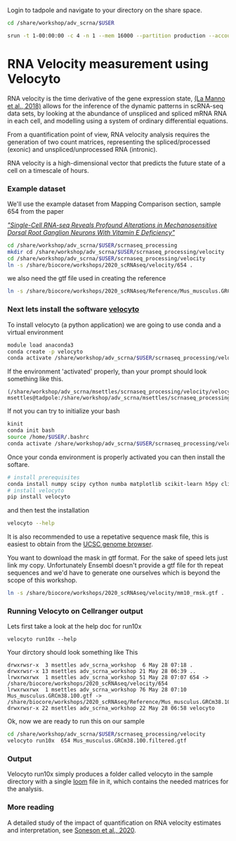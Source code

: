
Login to tadpole and navigate to your directory on the share space.

```bash
cd /share/workshop/adv_scrna/$USER

srun -t 1-00:00:00 -c 4 -n 1 --mem 16000 --partition production --account adv_scrna_workshop --reservation adv_scrna_workshop  --pty /bin/bash
```

#  RNA Velocity measurement using Velocyto

RNA velocity is the time derivative of the gene expression state,
 [(La Manno et al., 2018)](https://www.nature.com/articles/s41586-018-0414-6) allows for the inference of the dynamic patterns in scRNA-seq data sets, by looking at the abundance of unspliced and spliced mRNA RNA in each cell, and modelling using a system of ordinary differential equations.

From a quantification point of view, RNA velocity analysis requires the generation of two count matrices, representing the spliced/processed (exonic) and unspliced/unprocessed RNA (intronic).

RNA velocity is a high-dimensional vector that predicts the future state of a cell on a timescale of hours.


### Example dataset

We'll use the example dataset from Mapping Comparison section, sample 654 from the paper

[_"Single-Cell RNA-seq Reveals Profound Alterations in Mechanosensitive Dorsal Root Ganglion Neurons With Vitamin E Deficiency"_](https://pubmed.ncbi.nlm.nih.gov/31733517/)


```bash
cd /share/workshop/adv_scrna/$USER/scrnaseq_processing
mkdir cd /share/workshop/adv_scrna/$USER/scrnaseq_processing/velocity
cd /share/workshop/adv_scrna/$USER/scrnaseq_processing/velocity
ln -s /share/biocore/workshops/2020_scRNAseq/velocity/654 .
```

we also need the gtf file used in creating the reference

```bash
ln -s /share/biocore/workshops/2020_scRNAseq/Reference/Mus_musculus.GRCm38.100.filtered.gtf .
```

### Next lets install the software [velocyto](https://velocyto.org/)

To install velocyto (a python application) we are going to use conda and a virtual environment

```bash
module load anaconda3
conda create -p velocyto
conda activate /share/workshop/adv_scrna/$USER/scrnaseq_processing/velocity/velocyto
```

If the environment 'activated' properly, than your prompt should look something like this.

```
(/share/workshop/adv_scrna/msettles/scrnaseq_processing/velocity/velocyto) msettles@tadpole:/share/workshop/adv_scrna/msettles/scrnaseq_processing/velocity$
```

If not you can try to initialize your bash
```bash
kinit
conda init bash
source /home/$USER/.bashrc
conda activate /share/workshop/adv_scrna/$USER/scrnaseq_processing/velocity/velocyto
```

Once your conda environment is properly activated you can then install the softare.
```bash
# install prerequisites
conda install numpy scipy cython numba matplotlib scikit-learn h5py click
# install velocyto
pip install velocyto
```

and then test the installation
```bash
velocyto --help
```

It is also recommended to use a repetative sequence mask file, this is easiest to obtain from the [UCSC genome browser](https://genome.ucsc.edu/cgi-bin/hgTables?hgsid=611454127_NtvlaW6xBSIRYJEBI0iRDEWisITa&clade=mammal&org=Mouse&db=mm10&hgta_group=allTracks&hgta_track=rmsk&hgta_table=0&hgta_regionType=genome&position=chr12%3A56694976-56714605&hgta_outputType=primaryTable&hgta_outputType=gff&hgta_outFileName=mm10_rmsk.gtf
).

You want to download the mask in gtf format. For the sake of speed lets just link my copy. Unfortunately Ensembl doesn't provide a gtf file for th repeat sequences and we'd have to generate one ourselves which is beyond the scope of this workshop.

```bash
ln -s /share/biocore/workshops/2020_scRNAseq/velocity/mm10_rmsk.gtf .
```

###  Running Velocyto on Cellranger output

Lets first take a look at the help doc for run10x

```
velocyto run10x --help
```

Your dirctory should look something like This

```
drwxrwsr-x  3 msettles adv_scrna_workshop  6 May 28 07:18 .
drwxrwsr-x 13 msettles adv_scrna_workshop 21 May 28 06:39 ..
lrwxrwxrwx  1 msettles adv_scrna_workshop 51 May 28 07:07 654 -> /share/biocore/workshops/2020_scRNAseq/velocity/654
lrwxrwxrwx  1 msettles adv_scrna_workshop 76 May 28 07:10 Mus_musculus.GRCm38.100.gtf -> /share/biocore/workshops/2020_scRNAseq/Reference/Mus_musculus.GRCm38.100.filtered.gtf
drwxrwsr-x 22 msettles adv_scrna_workshop 22 May 28 06:58 velocyto
```

Ok, now we are ready to run this on our sample

```bash
cd /share/workshop/adv_scrna/$USER/scrnaseq_processing/velocity
velocyto run10x  654 Mus_musculus.GRCm38.100.filtered.gtf
```

### Output

Velocyto run10x simply produces a folder called velocyto in the sample directory with a single [loom](https://linnarssonlab.org/loompy/format/index.html) file in it, which contains the needed matrices for the analysis.

### More reading

A detailed study of the impact of quantification on RNA velocity estimates and interpretation, see [Soneson et al., 2020](https://www.biorxiv.org/content/10.1101/2020.03.13.990069v1).
